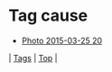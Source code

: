 <!--
title: Tag cause
date: 2020-06-28T15:02:24.735Z
tags:
-->
# Tag cause

 * [Photo 2015-03-25 20](114607145132.md)

| [Tags](tags.md) | [Top](index.md) |
